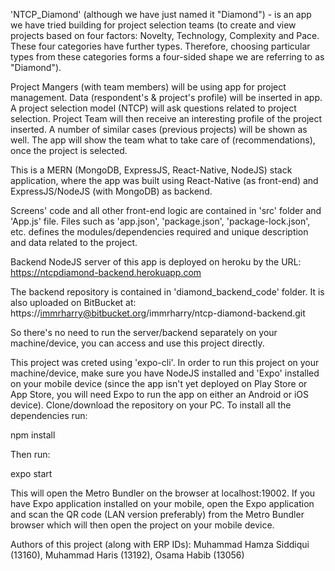 'NTCP_Diamond' (although we have just named it "Diamond") - is an app we have tried building for project selection teams (to create and view projects based on four factors: Novelty, Technology, Complexity and Pace. These four categories have further types. Therefore, choosing particular types from these categories forms a four-sided shape we are referring to as "Diamond").

Project Mangers (with team members) will be using app for project management. Data (respondent's & project's profile) will be inserted in app. A project selection model (NTCP) will ask questions related to project selection. Project Team will then receive an interesting profile of the project inserted. A number of similar cases (previous projects) will be shown as well. The app will show the team what to take care of (recommendations), once the project is selected.	


This is a MERN (MongoDB, ExpressJS, React-Native, NodeJS) stack application, where the app was built using React-Native (as front-end) and ExpressJS/NodeJS (with MongoDB) as backend.

Screens' code and all other front-end logic are contained in 'src' folder and 'App.js' file. Files such as 'app.json', 'package.json', 'package-lock.json', etc. defines the modules/dependencies required and unique description and data related to the project.


Backend NodeJS server of this app is deployed on heroku by the URL: https://ntcpdiamond-backend.herokuapp.com


The backend repository is contained in 'diamond_backend_code' folder. It is also uploaded on BitBucket at: https://immrharry@bitbucket.org/immrharry/ntcp-diamond-backend.git


So there's no need to run the server/backend separately on your machine/device, you can access and use this project directly.


This project was creted using 'expo-cli'. In order to run this project on your machine/device, make sure you have NodeJS installed and 'Expo' installed on your mobile device (since the app isn't yet deployed on Play Store or App Store, you will need Expo to run the app on either an Android or iOS device).
Clone/download the repository on your PC. To install all the dependencies run: 

npm install

Then run: 

expo start


This will open the Metro Bundler on the browser at localhost:19002. If you have Expo application installed on your mobile, open the Expo application and scan the QR code (LAN version preferably) from the Metro Bundler browser which will then open the project on your mobile device.

Authors of this project (along with ERP IDs):
Muhammad Hamza Siddiqui (13160), 
Muhammad Haris (13192), 
Osama Habib (13056)

